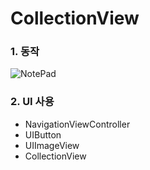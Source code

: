 # CollectionView

### 1. 동작

![NotePad](https://github.com/simajune/iOS_School/blob/master/Img/CollectionView.gif)



### 2. UI 사용

- NavigationViewController
- UIButton
- UIImageView
- CollectionView